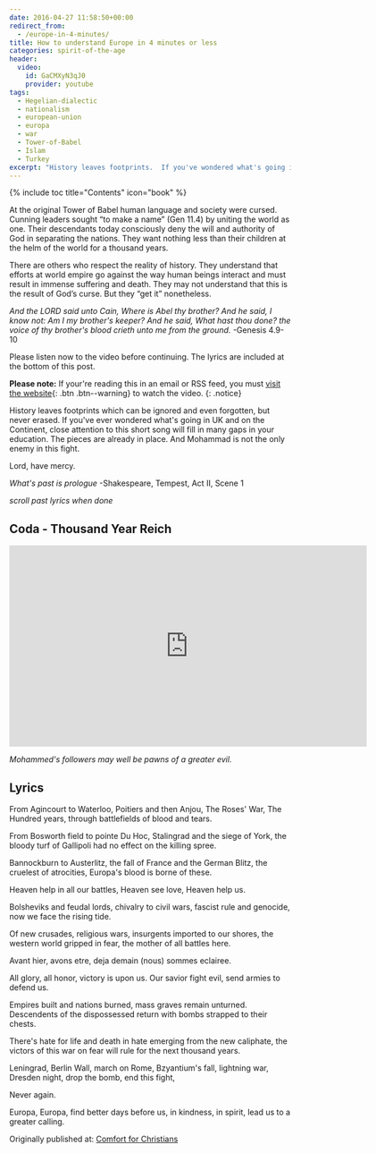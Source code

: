 ```yaml
---
date: 2016-04-27 11:58:50+00:00
redirect_from: 
  - /europe-in-4-minutes/
title: How to understand Europe in 4 minutes or less
categories: spirit-of-the-age
header:
  video:
    id: GaCMXyN3qJ0
    provider: youtube
tags:
  - Hegelian-dialectic
  - nationalism
  - european-union
  - europa
  - war
  - Tower-of-Babel
  - Islam
  - Turkey
excerpt: "History leaves footprints.  If you've wondered what's going in Europe, close attention to this song will fill in many gaps.  Mohammad is not the biggest enemy in this fight."
---
```

{% include toc title="Contents" icon="book" %}


At the original Tower of Babel human language and society were cursed.  Cunning leaders sought “to make a name” (Gen 11.4) by uniting the world as one.  Their descendants today consciously deny the will and authority of God in separating the nations.  They want nothing less than their children at the helm of the world for a thousand years.

There are others who respect the reality of history.  They understand that efforts at world empire go against the way human beings interact and must result in immense suffering and death.  They may not understand that this is the result of God’s curse. But they “get it” nonetheless.

_And the LORD said unto Cain, Where is Abel thy brother? And he said, I know not: Am I my brother's keeper? And he said, What hast thou done? the voice of thy brother's blood crieth unto me from the ground._ -Genesis 4.9-10


Please listen now to the video before continuing.  The lyrics are included at the bottom of this post.

**Please note:** If your're reading this in an email or RSS feed, you must [visit the website](/spirit-of-the-age/modern-european-nationalism/){: .btn .btn--warning} to watch the video.
{: .notice}






History leaves footprints which can be ignored and even forgotten, but never erased.  If you've ever wondered what's going in UK and on the Continent, close attention to this short song will fill in many gaps in your education.  The pieces are already in place.  And Mohammad is not the only enemy in this fight.

Lord, have mercy.

_What's past is prologue_ -Shakespeare, Tempest, Act II, Scene 1






_scroll past lyrics when done_







## Coda - Thousand Year Reich

<iframe width="640" height="360" src="https://www.youtube-nocookie.com/embed/LkMVOXmckOs?rel=0" frameborder="0" allowfullscreen></iframe>



_Mohammed's followers may well be pawns of a greater evil._

## Lyrics



From Agincourt to Waterloo, Poitiers and then Anjou, The Roses' War, The Hundred years, through battlefields of blood and tears.

From Bosworth field to pointe Du Hoc, Stalingrad and the siege of York, the bloody turf of Gallipoli had no effect on the killing spree.

Bannockburn to Austerlitz, the fall of France and the German Blitz, the cruelest of atrocities, Europa's blood is borne of these.

Heaven help in all our battles, Heaven see love, Heaven help us.

Bolsheviks and feudal lords, chivalry to civil wars, fascist rule and genocide, now we face the rising tide.

Of new crusades, religious wars, insurgents imported to our shores, the western world gripped in fear, the mother of all battles here.

Avant hier, avons etre, deja demain (nous) sommes eclairee.

All glory, all honor, victory is upon us. Our savior fight evil, send armies to defend us.

Empires built and nations burned, mass graves remain unturned. Descendents of the dispossessed return with bombs strapped to their chests.

There's hate for life and death in hate emerging from the new caliphate, the victors of this war on fear will rule for the next thousand years.

Leningrad, Berlin Wall, march on Rome, Bzyantium's fall, lightning war, Dresden night, drop the bomb, end this fight,

Never again.

Europa, Europa, find better days before us, in kindness, in spirit, lead us to a greater calling.


<div>Originally published at: <a href='http://www.alecsatin.com/'>Comfort for Christians</a></div>
